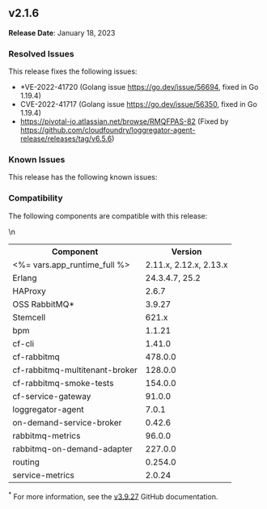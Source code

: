 ## <a id="2-1-6"></a> v2.1.6

**Release Date**: January 18, 2023

### Resolved Issues

This release fixes the following issues:

* *VE-2022-41720 (Golang issue https://go.dev/issue/56694, fixed in Go 1.19.4)
* CVE-2022-41717 (Golang issue https://go.dev/issue/56350, fixed in Go 1.19.4)
* https://pivotal-io.atlassian.net/browse/RMQFPAS-82 (Fixed by https://github.com/cloudfoundry/loggregator-agent-release/releases/tag/v6.5.6)


### Known Issues

This release has the following known issues:


### Compatibility

The following components are compatible with this release:

<table class="nice"> <th>Component</th> <th>Version</th> 	<tr>
		<td><%= vars.app_runtime_full %></td>
		<td>2.11.x, 2.12.x, 2.13.x</td>
	</tr>
	<tr>
		<td>Erlang</td>
		<td>24.3.4.7, 25.2</td>
	</tr>
	<tr>
		<td>HAProxy</td>
		<td>2.6.7</td>
	</tr>
	<tr>
		<td>OSS RabbitMQ*</td>
		<td>3.9.27</td>
	</tr>
	<tr>
		<td>Stemcell</td>
		<td>621.x</td>
	</tr>
	<tr>
		<td>bpm</td>
		<td>1.1.21</td>
	</tr>
	<tr>
		<td>cf-cli</td>
		<td>1.41.0</td>
	</tr>
	<tr>
		<td>cf-rabbitmq</td>
		<td>478.0.0</td>
	</tr>
	<tr>
		<td>cf-rabbitmq-multitenant-broker</td>
		<td>128.0.0</td>
	</tr>
	<tr>
		<td>cf-rabbitmq-smoke-tests</td>
		<td>154.0.0</td>
	</tr>
	<tr>
		<td>cf-service-gateway</td>
		<td>91.0.0</td>
	</tr>
	<tr>
		<td>loggregator-agent</td>
		<td>7.0.1</td>
	</tr>
	<tr>
		<td>on-demand-service-broker</td>
		<td>0.42.6</td>
	</tr>
	<tr>
		<td>rabbitmq-metrics</td>
		<td>96.0.0</td>
	</tr>
	<tr>
		<td>rabbitmq-on-demand-adapter</td>
		<td>227.0.0</td>
	</tr>
	<tr>
		<td>routing</td>
		<td>0.254.0</td>
	</tr>
	<tr>
		<td>service-metrics</td>
		<td>2.0.24</td>
	</tr>\n</table>

<sup>*</sup> For more information, see the <a href="https://github.com/rabbitmq/rabbitmq-server/releases/tag/v3.9.27">v3.9.27</a> GitHub documentation.
